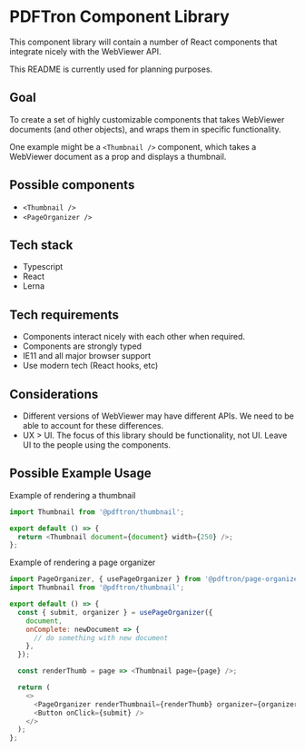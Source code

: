 # PDFTron Component Library

This component library will contain a number of React components that integrate
nicely with the WebViewer API.

This README is currently used for planning purposes.

## Goal

To create a set of highly customizable components that takes WebViewer documents
(and other objects), and wraps them in specific functionality.

One example might be a `<Thumbnail />` component, which takes a WebViewer
document as a prop and displays a thumbnail.

## Possible components

- `<Thumbnail />`
- `<PageOrganizer />`

## Tech stack

- Typescript
- React
- Lerna

## Tech requirements

- Components interact nicely with each other when required.
- Components are strongly typed
- IE11 and all major browser support
- Use modern tech (React hooks, etc)

## Considerations

- Different versions of WebViewer may have different APIs. We need to be able to
  account for these differences.
- UX > UI. The focus of this library should be functionality, not UI. Leave UI
  to the people using the components.

## Possible Example Usage

Example of rendering a thumbnail

```js
import Thumbnail from '@pdftron/thumbnail';

export default () => {
  return <Thumbnail document={document} width={250} />;
};
```

Example of rendering a page organizer

```js
import PageOrganizer, { usePageOrganizer } from '@pdftron/page-organizer';
import Thumbnail from '@pdftron/thumbnail';

export default () => {
  const { submit, organizer } = usePageOrganizer({
    document,
    onComplete: newDocument => {
      // do something with new document
    },
  });

  const renderThumb = page => <Thumbnail page={page} />;

  return (
    <>
      <PageOrganizer renderThumbnail={renderThumb} organizer={organizer} />
      <Button onClick={submit} />
    </>
  );
};
```
